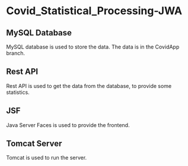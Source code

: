 # Covid_Statistical_Processing-JWA

## MySQL Database

MySQL database is used to store the data. The data is in the CovidApp branch.
## Rest API

Rest API is used to get the data from the database, to provide some statistics.

## JSF

Java Server Faces is used to provide the frontend.

## Tomcat Server

Tomcat is used to run the server.